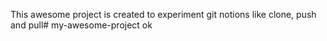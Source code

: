 This awesome project is created to experiment git notions like clone, push and pull# my-awesome-project
ok
